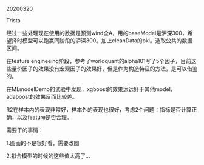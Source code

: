 20200320

Trista

经过一些处理现在使用的数据是预测wind全A，用的baseModel是沪深300，希望择时模型可以跑赢同阶段的沪深300。加上cleanData的pkl。选取公共的数据区间。

在feature engineeing阶段，参考了worldquant的alpha101写了5个因子，目前这些量价因子的效果没有宏观因子的效果好，但是作为构造特征的方法，是可以借鉴的。

在MLmodelDemo的试验中发现，xgboost的效果远远好于其他model，adaboost的效果反而比较差。

R2在样本内的表现非常好，样本外的表现也很好，考虑2个问题：指标是否计算正确，以及feature是否合理。

需要干的事情：

1.图画的不是很好看，需要改图

2.拟合模型的时候的这些值太高了...

